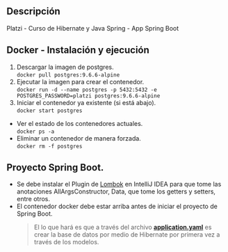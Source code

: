 ## Descripción
Platzi - Curso de Hibernate y Java Spring - App Spring Boot

## Docker - Instalación y ejecución
1. Descargar la imagen de postgres.
<br>`docker pull postgres:9.6.6-alpine`
2. Ejecutar la imagen para crear el contenedor.
<br>`docker run -d --name postgres -p 5432:5432 -e POSTGRES_PASSWORD=platzi postgres:9.6.6-alpine`
3. Iniciar el contenedor ya existente (si está abajo).
<br>`docker start postgres`
- Ver el estado de los contenedores actuales.
<br>`docker ps -a`
- Eliminar un contenedor de manera forzada.
<br>`docker rm -f postgres`

## Proyecto Spring Boot.
- Se debe instalar el Plugin de [Lombok](http://www.advlatam.com/en/lombok-a-library-to-code-more-cleanly/) en IntelliJ IDEA para que tome las anotaciones AllArgsConstructor, Data, que tome los getters y setters, entre otros.
- El contenedor docker debe estar arriba antes de iniciar el proyecto de Spring Boot.
    > El lo que hará es que a través del archivo [**application.yaml**](https://github.com/cesardramirez/e-reservation/blob/master/src/main/resources/application.yaml#L9) es crear la base de datos por medio de Hibernate por primera vez a través de los modelos.